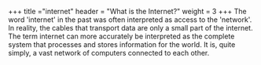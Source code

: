 +++
title ="internet"
header = "What is the Internet?"
weight = 3
+++
The word 'internet' in the past was often interpreted as access to the 'network'. In reality, the cables that transport data are only a small part of the internet. The term internet can more accurately be interpreted as the complete system that processes and stores information for the world. It is, quite simply, a vast network of computers connected to each other.
